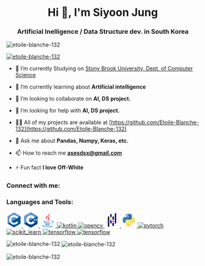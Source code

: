 <h1 align="center">Hi 👋, I'm Siyoon Jung</h1>
<h3 align="center">Artificial Inelligence / Data Structure dev. in South Korea</h3>

<p align="left"> <img src="https://komarev.com/ghpvc/?username=etoile-blanche-132&label=Profile%20views&color=0e75b6&style=flat" alt="etoile-blanche-132" /> </p>

<p align="left"> <a href="https://github.com/ryo-ma/github-profile-trophy"><img src="https://github-profile-trophy.vercel.app/?username=etoile-blanche-132" alt="etoile-blanche-132" /></a> </p>

- 🔭 I’m currently Studying on [Stony Brook University, Dept. of Computer Science](https://www.stonybrook.edu)

- 🌱 I’m currently learning about **Artificial intelligence**

- 👯 I’m looking to collaborate on **AI, DS project.**

- 🤝 I’m looking for help with **AI, DS project.**

- 👨‍💻 All of my projects are available at [https://github.com/Etoile-Blanche-132](https://github.com/Etoile-Blanche-132)

- 💬 Ask me about **Pandas, Numpy, Keras, etc.**

- 📫 How to reach me **asesdsx@gmail.com**

- ⚡ Fun fact **I love Off-White**

<h3 align="left">Connect with me:</h3>
<p align="left">
</p>

<h3 align="left">Languages and Tools:</h3>
<p align="left"> <a href="https://www.cprogramming.com/" target="_blank" rel="noreferrer"> <img src="https://raw.githubusercontent.com/devicons/devicon/master/icons/c/c-original.svg" alt="c" width="40" height="40"/> </a> <a href="https://www.w3schools.com/cpp/" target="_blank" rel="noreferrer"> <img src="https://raw.githubusercontent.com/devicons/devicon/master/icons/cplusplus/cplusplus-original.svg" alt="cplusplus" width="40" height="40"/> </a> <a href="https://www.java.com" target="_blank" rel="noreferrer"> <img src="https://raw.githubusercontent.com/devicons/devicon/master/icons/java/java-original.svg" alt="java" width="40" height="40"/> </a> <a href="https://kotlinlang.org" target="_blank" rel="noreferrer"> <img src="https://www.vectorlogo.zone/logos/kotlinlang/kotlinlang-icon.svg" alt="kotlin" width="40" height="40"/> </a> <a href="https://opencv.org/" target="_blank" rel="noreferrer"> <img src="https://www.vectorlogo.zone/logos/opencv/opencv-icon.svg" alt="opencv" width="40" height="40"/> </a> <a href="https://pandas.pydata.org/" target="_blank" rel="noreferrer"> <img src="https://raw.githubusercontent.com/devicons/devicon/2ae2a900d2f041da66e950e4d48052658d850630/icons/pandas/pandas-original.svg" alt="pandas" width="40" height="40"/> </a> <a href="https://www.python.org" target="_blank" rel="noreferrer"> <img src="https://raw.githubusercontent.com/devicons/devicon/master/icons/python/python-original.svg" alt="python" width="40" height="40"/> </a> <a href="https://pytorch.org/" target="_blank" rel="noreferrer"> <img src="https://www.vectorlogo.zone/logos/pytorch/pytorch-icon.svg" alt="pytorch" width="40" height="40"/> </a> <a href="https://scikit-learn.org/" target="_blank" rel="noreferrer"> <img src="https://upload.wikimedia.org/wikipedia/commons/0/05/Scikit_learn_logo_small.svg" alt="scikit_learn" width="40" height="40"/> </a> <a href="https://www.tensorflow.org" target="_blank" rel="noreferrer"> <img src="https://www.vectorlogo.zone/logos/tensorflow/tensorflow-icon.svg" alt="tensorflow" width="40" height="40"/> </a> <a href="https://keras.io" target="_blank" rel="noreferrer"> <img src="https://upload.wikimedia.org/wikipedia/commons/a/ae/Keras_logo.svg" alt="tensorflow" width="40" height="40"/> </a> </p>

<p><img align="left" src="https://github-readme-stats.vercel.app/api/top-langs?username=etoile-blanche-132&show_icons=true&locale=en&layout=compact" alt="etoile-blanche-132" /></p>

<p>&nbsp;<img align="center" src="https://github-readme-stats.vercel.app/api?username=etoile-blanche-132&show_icons=true&locale=en" alt="etoile-blanche-132" /></p>

<p><img align="center" src="https://github-readme-streak-stats.herokuapp.com/?user=etoile-blanche-132&" alt="etoile-blanche-132" /></p>
